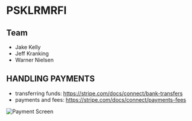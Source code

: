 # PSKLRMRFI

## Team
 * Jake Kelly
 * Jeff Kranking
 * Warner Nielsen


## HANDLING PAYMENTS
- transferring funds: https://stripe.com/docs/connect/bank-transfers
- payments and fees: https://stripe.com/docs/connect/payments-fees

![Payment Screen](https://cloud.githubusercontent.com/assets/20993624/24631303/a241948a-1874-11e7-8268-52d04cd5ee13.png)
